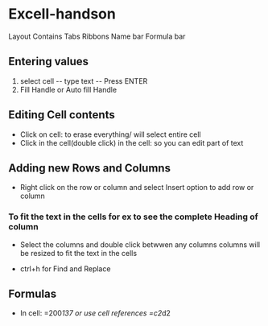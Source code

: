 # Excell-handson
Layout Contains
         Tabs
         Ribbons
         Name bar
         Formula bar
## Entering values
1. select cell -- type text -- Press ENTER
2. Fill Handle or Auto fill Handle
## Editing Cell contents
- Click on cell: to erase everything/ will select entire cell
- Click in the cell(double click) in the cell: so you can edit part of text
## Adding new Rows and Columns
- Right click on the row or column and select Insert option to add row or column
### To fit the text in the cells for ex to see the complete Heading of column
- Select the columns and double click betwwen any columns 
    columns will be resized to fit the text in the cells

- ctrl+h for Find and Replace
## Formulas
- In cell: =200*137
    or use cell references =c2*d2